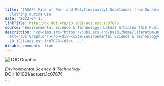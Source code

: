 ```yaml
---
title: '[ASAP] Fate of Per- and Polyfluoroalkyl Substances from Durable Water-Repellent
  Clothing during Use'
date: '2022-04-11'
linkTitle: http://dx.doi.org/10.1021/acs.est.1c07876
source: 'Environmental Science & Technology: Latest Articles (ACS Publications)'
description: '<p><img src="https://pubs.acs.org/na101/home/literatum/publisher/achs/journals/content/esthag/0/esthag.ahead-of-print/acs.est.1c07876/20220411/images/medium/es1c07876_0001.gif"
  alt="TOC Graphic"/></p><div><cite>Environmental Science & Technology</cite></div><div>DOI:
  10.1021/acs.est.1c07876</div> ...'
disable_comments: true
---
```

<p><img src="https://pubs.acs.org/na101/home/literatum/publisher/achs/journals/content/esthag/0/esthag.ahead-of-print/acs.est.1c07876/20220411/images/medium/es1c07876_0001.gif" alt="TOC Graphic"/></p><div><cite>Environmental Science & Technology</cite></div><div>DOI: 10.1021/acs.est.1c07876</div> ...